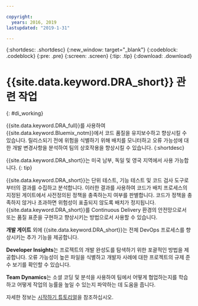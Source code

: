 ```yaml
---

copyright:
  years: 2016, 2019
lastupdated: "2019-1-31"

---
```


{:shortdesc: .shortdesc}
{:new_window: target="_blank"}
{:codeblock: .codeblock}
{:pre: .pre}
{:screen: .screen}
{:tip: .tip}
{:download: .download}

# {{site.data.keyword.DRA_short}} 관련 작업
{: #di_working}

{{site.data.keyword.DRA_full}}를 사용하여 {{site.data.keyword.Bluemix_notm}}에서 코드 품질을 유지보수하고 향상시킬 수 있습니다. 릴리스되기 전에 위험을 식별하기 위해 배치를 모니터하고 오류 가능성에 대한 개발 변경사항을 분석하여 팀의 상호작용을 향상시킬 수 있습니다.
{:shortdesc}

{{site.data.keyword.DRA_short}}는 미국 남부, 독일 및 영국 지역에서 사용 가능합니다.
{: tip}

{{site.data.keyword.DRA_short}}는 단위 테스트, 기능 테스트 및 코드 검사 도구로부터의 결과를 수집하고 분석합니다. 이러한 결과를 사용하여 코드가 배치 프로세스의 지정된 게이트에서 사전정의된 정책을 충족하는지 여부를 판별합니다. 코드가 정책을 충족하지 않거나 초과하면 위험성이 표출되지 않도록 배치가 정지됩니다. {{site.data.keyword.DRA_short}}를 Continuous Delivery 환경의 안전망으로서 또는 품질 표준을 구현하고 향상시키는 방법으로서 사용할 수 있습니다. 

**개발 게이트** 외에 {{site.data.keyword.DRA_short}}는 전체 DevOps 프로세스를 향상시키는 추가 기능을 제공합니다.  

**Developer Insights**는 프로젝트의 개발 완성도를 탐색하기 위한 포괄적인 방법을 제공합니다. 오류 가능성이 높은 파일을 식별하고 개발자 사례에 대한 프로젝트의 규제 준수 보기를 확인할 수 있습니다.
	
**Team Dynamics**는 소셜 코딩 및 분석을 사용하여 팀에서 어떻게 협업하는지를 학습하고 어떻게 작업의 능률을 높일 수 있는지 파악하는 데 도움을 줍니다.

자세한 정보는 [시작하기 튜토리얼](/docs/services/DevOpsInsights?topic=DevOpsInsights-getting-started)을 참조하십시오.
